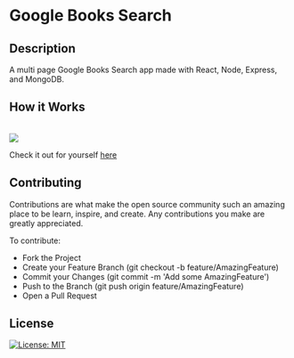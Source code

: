 # Google Books Search

## Description
A multi page Google Books Search app made with React, Node, Express, and MongoDB. 

## How it Works
 <br>
 <img src="#">

  Check it out for yourself <a href="#" target="blank">here</a><br>

## Contributing
Contributions are what make the open source community such an amazing place to be learn, inspire, and create. Any contributions you make are greatly appreciated.

To contribute:<br>
<ul>
<li>Fork the Project</li>
<li>Create your Feature Branch (git checkout -b feature/AmazingFeature)</li>
<li>Commit your Changes (git commit -m 'Add some AmazingFeature')</li>
<li>Push to the Branch (git push origin feature/AmazingFeature)</li>
<li>Open a Pull Request</li>
</ul>

## License
[![License: MIT](https://img.shields.io/badge/License-MIT-yellow.svg)](https://opensource.org/licenses/MIT)